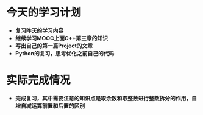 # 今天的学习计划

- **复习昨天的学习内容**
- **继续学习MOOC上面C++第三章的知识**
- **写出自己的第一篇Project的文章**
- **Python的复习，思考优化之前自己的代码**

# 实际完成情况

- **完成复习，其中需要注意的知识点是取余数和取整数进行整数拆分的作用，自增自减运算前置和后置的区别**

